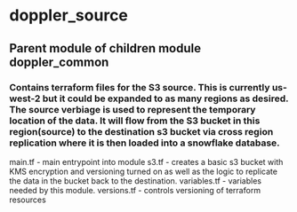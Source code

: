 # doppler_source

## Parent module of children module doppler_common

### Contains terraform files for the S3 source. This is currently us-west-2 but it could be expanded to as many regions as desired. The source verbiage is used to represent the temporary location of the data. It will flow from the S3 bucket in this region(source) to the destination s3 bucket via cross region replication where it is then loaded into a snowflake database.

main.tf - main entrypoint into module
s3.tf - creates a basic s3 bucket with KMS encryption and versioning turned on as well as the logic to replicate the data in the bucket back to the destination.
variables.tf - variables needed by this module.
versions.tf - controls versioning of terraform resources
